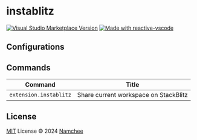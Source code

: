 # instablitz

<a href="https://marketplace.visualstudio.com/items?itemName=Namchee.instablitz" target="__blank"><img src="https://img.shields.io/visual-studio-marketplace/v/Namchee.instablitz.svg?color=eee&amp;label=VS%20Code%20Marketplace&logo=visual-studio-code" alt="Visual Studio Marketplace Version" /></a>
<a href="https://kermanx.github.io/reactive-vscode/" target="__blank"><img src="https://img.shields.io/badge/made_with-reactive--vscode-%23007ACC?style=flat&labelColor=%23229863"  alt="Made with reactive-vscode" /></a>

## Configurations

<!-- configs -->
<!-- empty -->
<!-- configs -->

## Commands

<!-- commands -->
| Command                | Title                                 |
| ---------------------- | ------------------------------------- |
| `extension.instablitz` | Share current workspace on StackBlitz |
<!-- commands -->

## License

[MIT](./LICENSE.md) License © 2024 [Namchee](https://github.com/Namchee)
